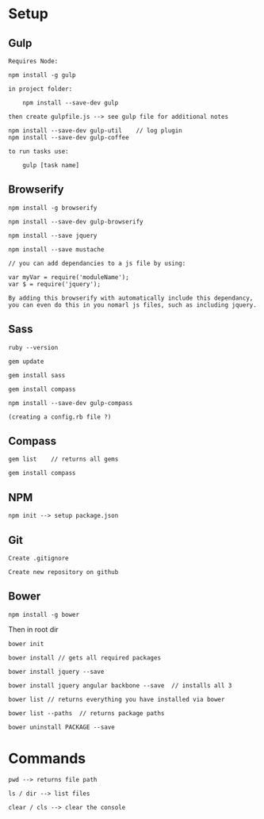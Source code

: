
Setup
=====

Gulp
----

	Requires Node:

	npm install -g gulp

	in project folder:

		npm install --save-dev gulp

	then create gulpfile.js --> see gulp file for additional notes

	npm install --save-dev gulp-util	// log plugin
	npm install --save-dev gulp-coffee

	to run tasks use:

		gulp [task name]




Browserify
----------

	npm install -g browserify
	
	npm install --save-dev gulp-browserify
		
	npm install --save jquery

	npm install --save mustache

	// you can add dependancies to a js file by using:

	var myVar = require('moduleName');	
	var	$ = require('jquery'); 

	By adding this browserify with automatically include this dependancy, you can even do this in you nomarl js files, such as including jquery.



	


Sass
----

	ruby --version

	gem update	

	gem install sass

	gem install compass

	npm install --save-dev gulp-compass

	(creating a config.rb file ?)


Compass
-------
	gem list	// returns all gems

	gem install compass



	
NPM
---
	npm init --> setup package.json




Git
---

	Create .gitignore
	
	Create new repository on github

Bower
-----

	npm install -g bower

Then in root dir

	bower init

	bower install // gets all required packages

	bower install jquery --save

	bower install jquery angular backbone --save  // installs all 3

	bower list // returns everything you have installed via bower

	bower list --paths	// returns package paths

	bower uninstall PACKAGE --save


Commands
========

	pwd --> returns file path

	ls / dir --> list files

	clear / cls --> clear the console



